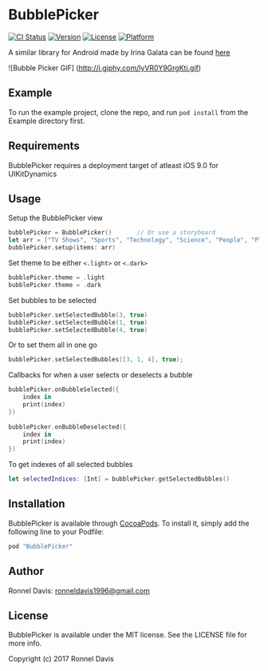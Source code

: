 # BubblePicker

[![CI Status](http://img.shields.io/travis/ronnel_davis@yahoo.com/BubblePicker.svg?style=flat)](https://travis-ci.org/ronnel_davis@yahoo.com/BubblePicker)
[![Version](https://img.shields.io/cocoapods/v/BubblePicker.svg?style=flat)](http://cocoapods.org/pods/BubblePicker)
[![License](https://img.shields.io/cocoapods/l/BubblePicker.svg?style=flat)](http://cocoapods.org/pods/BubblePicker)
[![Platform](https://img.shields.io/cocoapods/p/BubblePicker.svg?style=flat)](http://cocoapods.org/pods/BubblePicker)

A similar library for Android made by Irina Galata can be found [here](https://github.com/igalata/Bubble-Picker)

![Bubble Picker GIF]
(http://i.giphy.com/lyVR0Y9GrgKti.gif)

## Example

To run the example project, clone the repo, and run `pod install` from the Example directory first.

## Requirements

BubblePicker requires a deployment target of atleast iOS 9.0 for UIKitDynamics

## Usage

Setup the BubblePicker view

```Swift 
bubblePicker = BubblePicker()       // Or use a storyboard
let arr = ["TV Shows", "Sports", "Technology", "Science", "People", "Places", "Music", "Photography"]
bubblePicker.setup(items: arr)
```

Set theme to be either `<.light>` or `<.dark>`

```Swift
bubblePicker.theme = .light
bubblePicker.theme = .dark
```

Set bubbles to be selected

```Swift 
bubblePicker.setSelectedBubble(3, true)
bubblePicker.setSelectedBubble(1, true) 
bubblePicker.setSelectedBubble(4, true)
```

Or to set them all in one go

```Swift 
bubblePicker.setSelectedBubbles([3, 1, 4], true);
```

Callbacks for when a user selects or deselects a bubble

```Swift
bubblePicker.onBubbleSelected({
    index in
    print(index)
})
  
bubblePicker.onBubbleDeselected({
    index in
    print(index)
})
```

To get indexes of all selected bubbles

```Swift
let selectedIndices: [Int] = bubblePicker.getSelectedBubbles()
```

## Installation

BubblePicker is available through [CocoaPods](http://cocoapods.org). To install
it, simply add the following line to your Podfile:

```ruby
pod "BubblePicker"
```

## Author

Ronnel Davis: ronneldavis1996@gmail.com

## License

BubblePicker is available under the MIT license. See the LICENSE file for more info.

Copyright (c) 2017 Ronnel Davis
